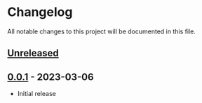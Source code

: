 # Changelog

All notable changes to this project will be documented in this file.

## [Unreleased]

## [0.0.1] - 2023-03-06

- Initial release

[unreleased]: https://github.com/Strixx76/pywam
[0.0.1]: https://github.com/Strixx76/pywam/tree/v0.0.1
